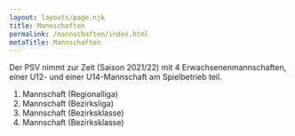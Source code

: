 ```yaml
---
layout: layouts/page.njk
title: Mannschaften
permalink: /mannschaften/index.html
metaTitle: Mannschaften
---
```

Der PSV nimmt zur Zeit (Saison 2021/22) mit 4 Erwachsenenmannschaften, einer U12- und einer U14-Mannschaft am Spielbetrieb teil.

1. Mannschaft (Regionalliga)
2. Mannschaft (Bezirksliga)
3. Mannschaft (Bezirksklasse)
4. Mannschaft (Bezirksklasse)